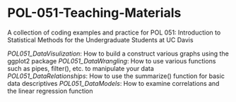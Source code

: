 # POL-051-Teaching-Materials
A collection of coding examples and practice for POL 051: Introduction to Statistical Methods for the Undergraduate Students at UC Davis

*POL051_DataVisulization*: How to build a construct various graphs using the ggplot2 package
*POL051_DataWrangling*: How to use various functions such as pipes, filter(), etc. to manipulate your data
*POL051_DataRelationships*: How to use the summarize() function for basic data descriptives
*POL051_DataModels*: How to examine correlations and the linear regression function
